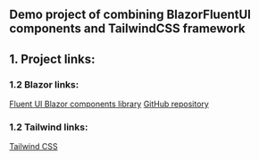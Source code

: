 ## Demo project of combining BlazorFluentUI components and TailwindCSS framework

## 1. Project links:
### 1.2 Blazor links:
[Fluent UI Blazor components library](https://www.fluentui-blazor.net/)
[GitHub repository](https://github.com/microsoft/fluentui-blazor)

### 1.2 Tailwind links:
[Tailwind CSS](https://tailwindcss.com/)
